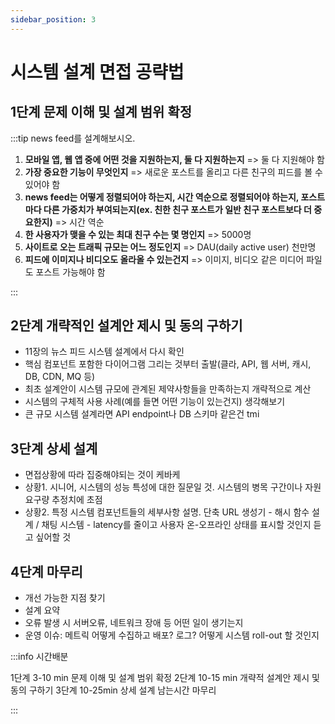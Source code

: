 ```yaml
---
sidebar_position: 3
---
```


# 시스템 설계 면접 공략법

## 1단계 문제 이해 및 설계 범위 확정

:::tip news feed를 설계해보시오.

1. **모바일 앱, 웹 앱 중에 어떤 것을 지원하는지, 둘 다 지원하는지**
   => 둘 다 지원해야 함
2. **가장 중요한 기능이 무엇인지**
   => 새로운 포스트를 올리고 다른 친구의 피드를 볼 수 있어야 함
3. **news feed는 어떻게 정렬되어야 하는지, 시간 역순으로 정렬되어야 하는지, 포스트마다 다른 가중치가 부여되는지(ex. 친한 친구 포스트가 일반 친구 포스트보다 더 중요한지)**
   => 시간 역순
4. **한 사용자가 맺을 수 있는 최대 친구 수는 몇 명인지**
   => 5000명
5. **사이트로 오는 트래픽 규모는 어느 정도인지**
   => DAU(daily active user) 천만명
6. **피드에 이미지나 비디오도 올라올 수 있는건지**
   => 이미지, 비디오 같은 미디어 파일도 포스트 가능해야 함

:::

## 2단계 개략적인 설계안 제시 및 동의 구하기

- 11장의 뉴스 피드 시스템 설계에서 다시 확인
- 핵심 컴포넌트 포함한 다이어그램 그리는 것부터 출발(클라, API, 웹 서버, 캐시, DB, CDN, MQ 등)
- 최초 설계안이 시스템 규모에 관계된 제약사항들을 만족하는지 개략적으로 계산
- 시스템의 구체적 사용 사례(예를 들면 어떤 기능이 있는건지) 생각해보기
- 큰 규모 시스템 설계라면 API endpoint나 DB 스키마 같은건 tmi

## 3단계 상세 설계

- 면접상황에 따라 집중해야되는 것이 케바케
- 상황1. 시니어, 시스템의 성능 특성에 대한 질문일 것. 시스템의 병목 구간이나 자원 요구량 추정치에 초점
- 상황2. 특정 시스템 컴포넌트들의 세부사항 설명. 단축 URL 생성기 - 해시 함수 설계 / 채팅 시스템 - latency를 줄이고 사용자 온-오프라인 상태를 표시할 것인지 듣고 싶어할 것

## 4단계 마무리

- 개선 가능한 지점 찾기
- 설계 요약
- 오류 발생 시 서버오류, 네트워크 장애 등 어떤 일이 생기는지
- 운영 이슈: 메트릭 어떻게 수집하고 배포? 로그? 어떻게 시스템 roll-out 할 것인지

:::info 시간배분

1단계 3-10 min 문제 이해 및 설계 범위 확정
2단계 10-15 min 개략적 설계안 제시 및 동의 구하기
3단계 10-25min 상세 설계
남는시간 마무리

:::
